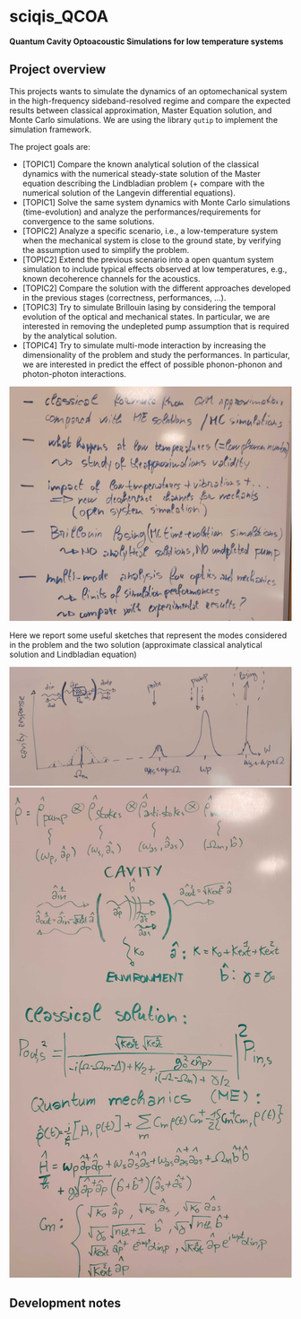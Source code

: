 # sciqis_QCOA
 __Quantum Cavity Optoacoustic Simulations for low temperature systems__
 
## Project overview
 This projects wants to simulate the dynamics of an optomechanical system in the high-frequency sideband-resolved regime and compare the expected results between classical approximation, Master Equation solution, and Monte Carlo simulations.
 We are using the library `qutip` to implement the simulation framework.
 
 The project goals are:
 - [TOPIC1] Compare the known analytical solution of the classical dynamics with the numerical steady-state solution of the Master equation describing the Lindbladian problem (+ compare with the numerical solution of the Langevin differential equations).
 - [TOPIC1] Solve the same system dynamics with Monte Carlo simulations (time-evolution) and analyze the performances/requirements for convergence to the same solutions.
 - [TOPIC2] Analyze a specific scenario, i.e., a low-temperature system when the mechanical system is close to the ground state, by verifying the assumption used to simplify the problem.
 - [TOPIC2] Extend the previous scenario into a open quantum system simulation to include typical effects observed at low temperatures, e.g., known decoherence channels for the acoustics.
 - [TOPIC2] Compare the solution with the different approaches developed in the previous stages (correctness, performances, ...).
 - [TOPIC3] Try to simulate Brillouin lasing by considering the temporal evolution of the optical and mechanical states. In particular, we are interested in removing the undepleted pump assumption that is required by the analytical solution.
 - [TOPIC4] Try to simulate multi-mode interaction by increasing the dimensionality of the problem and study the performances. In particular, we are interested in predict the effect of possible phonon-phonon and photon-photon interactions.
 
 <img src="./images/goals.jpg" alt="Project goals" width="600"/>
 
 Here we report some useful sketches that represent the modes considered in the problem and the two solution (approximate classical analytical solution and Lindbladian equation) 

 <img src="./images/modes.jpg" alt="Optical and mechanical modes" width="600"/>

 <img src="./images/master equation.jpg" alt="Classical approxmation and Master equation problem" width="600"/>
 
## Development notes
